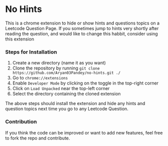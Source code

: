 # No Hints

This is a chrome extension to hide or show hints and questions topics on a Leetcode Question Page.
If you sometimes jump to hints very shortly after reading the question, and would like to change this habbit, consider using this extension

### Steps for Installation

1. Create a new directory (name it as you want)
2. Clone the repository by running `git clone https://github.com/Aryan03Pandey/no-hints.git ./`
3. Go to `chrome://extensions`
4. Enable `Developer Mode` by clicking on the toggle in the top-right corner
5. Click on `Load Unpacked` near the top-left corner
6. Select the directory containing the cloned extension

The above steps should install the extension and hide any hints and question topics next time you go to any Leetcode Question.

### Contribution
If you think the code can be improved or want to add new features, feel free to fork the repo and contribute.